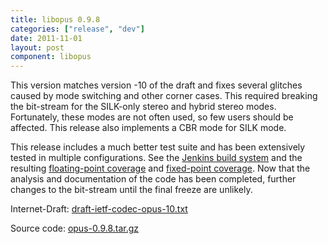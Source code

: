 ```yaml
---
title: libopus 0.9.8
categories: ["release", "dev"]
date: 2011-11-01
layout: post
component: libopus
---
```


This version matches version -10 of the draft and fixes several glitches caused
by mode switching and other corner cases. This required breaking the bit-stream
for the SILK-only stereo and hybrid stereo modes. Fortunately, these modes are
not often used, so few users should be affected. This release also implements a
CBR mode for SILK mode.

This release includes a much better test suite and has been extensively tested
in multiple configurations. See the [Jenkins build system][jenkins] and the resulting
[floating-point coverage][floating] and [fixed-point coverage][fixed]. Now that the
analysis and documentation of the code has been completed, further changes to the
bit-stream until the final freeze are unlikely.

Internet-Draft: [draft-ietf-codec-opus-10.txt](http://tools.ietf.org/id/draft-ietf-codec-opus-10.txt)

Source code: [opus-0.9.8.tar.gz](http://downloads.xiph.org/releases/opus/opus-0.9.8.tar.gz)

[jenkins]: https://mf4.xiph.org/jenkins/view/opus/
[floating]: https://mf4.xiph.org/jenkins/job/opus-coverage/ws/coverage/index.html
[fixed]: https://mf4.xiph.org/jenkins/job/opus-coverage-fixed/ws/coverage/index.html
